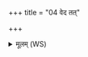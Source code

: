 +++
title = "04 वेद तत्"

+++
<details><summary>मूलम् (WS)</summary>

वेद तत् ते अमर्त्य यत् त आक्रमणं दिवि ।  
यत् ते सधस्थ परमे व्योमन्॥ ४ ॥  
सूर्यो द्यां सूर्यः पृथिवीं सूर्य आपोऽति पश्यति ।  
सूर्य भूतस्यैकं चक्षुरा रुरोह दिवं महीम् ॥ ५ ॥
</details>
